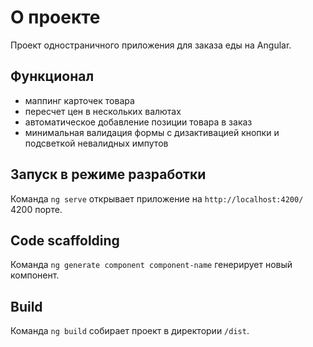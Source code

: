 # О проекте

Проект одностраничного приложения для заказа еды на Angular.

## Функционал
 - маппинг карточек товара
 - пересчет цен в нескольких валютах
 - автоматическое добавление позиции товара в заказ
 - минимальная валидация формы с дизактивацией кнопки и подсветкой невалидных импутов

## Запуск в режиме разработки

Команда `ng serve` открывает приложение на `http://localhost:4200/` 4200 порте.

## Code scaffolding

Команда `ng generate component component-name` генерирует новый компонент.

## Build

Команда `ng build` собирает проект в директории `/dist`.

